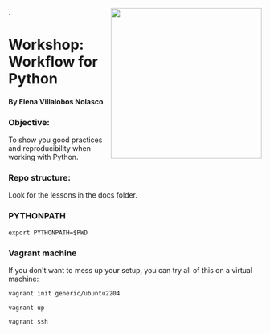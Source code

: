 [<img src="https://centroi.org/wp-content/uploads/2021/05/logo-EGobiernoyTP-Tec-de-Monterrey-1280x327.png" width="300" align="right"/>](https://egobiernoytp.tec.mx/)

.

# Workshop: Workflow for Python

#### By Elena Villalobos Nolasco 


### Objective: 

To show you good practices and reproducibility when working with Python.

### Repo structure:

Look for the lessons in the docs folder.

### PYTHONPATH 

```
export PYTHONPATH=$PWD
```


### Vagrant machine

If you don't want to mess up your setup, you can try all of this on a virtual machine:

```
vagrant init generic/ubuntu2204
```

```
vagrant up
```

```
vagrant ssh
```

